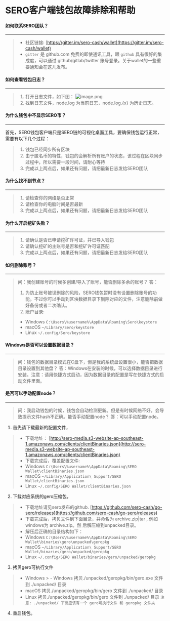 # SERO客户端钱包故障排除和帮助

####  如何联系SERO团队？
---
> - 社区链接: [https://gitter.im/sero-cash/wallet](https://gitter.im/sero-cash/wallet)
> - `gitter` 是 github.com 免费的即使通讯工具，跟 `github` 具有很好的集成度，可以通过 github/gitlab/twitter 账号登录。关于wallet的一些重要通知会在这儿发布。

####  如何查看钱包日志？
---
> 1. 打开日志文件，如下图：
![image.png](https://upload-images.jianshu.io/upload_images/13141677-4b9642b60df09133.png?imageMogr2/auto-orient/strip%7CimageView2/2/w/600)
> 2. 找到日志文件，node.log 为当前日志，node.log.{x}  为历史日志。

####  为什么钱包中不显示SERO币？
---
首先，SERO钱包客户端只是SERO链的可视化桌面工具，要确保钱包运行正常，需要有以下几个过程：
> 1. 钱包已经同步所有区块
> 2. 由于匿名币的特性，钱包的会解析所有账户的状态，该过程在区块同步过程中，所以需要一段时间，请耐心等待
> 3. 完成以上两点后，如果还有问题，请把最新日志发给SERO团队

#### 为什么找不到节点？
---
> 1. 请检查你的网络是否正常
> 2. 请检查你的电脑时间是否最新
> 3. 完成以上两点后，如果还有问题，请把最新日志发给SERO团队

####  为什么开启挖矿失败？
---
> 1. 请确认是否已申请挖矿许可证，并已导入钱包
> 2. 请确认挖矿的主账号是否和挖矿许可证匹配
> 3. 完成以上两点后，如果还有问题，请把最新日志发给SERO团队

#### 如何删除账号？
---
>问：我创建账号的时候多创建/导入了账号，能否删除多余的账号？
>答：
> 1. 为防止账号被误删除的风险，SERO钱包暂时没有设置删除账号的功能。不过你可以手动到区块数据目录下删除对应的文件，注意删除前做好备份或者二次确认。
> 2. 账户目录:
> - Windows `C:\Users\%username%\AppData\Roaming\Sero\keystore`
> - macOS `~/Library/Sero/keystore`
> - Linux `~/.config/Sero/keystore `

#### Windows是否可以设置数据目录？
---
> 问：钱包的数据目录模式在C盘下，但是我的系统盘设置很小，能否把数据目录设置到其他盘？
>答：Windows在安装的时候，可以选择数据目录进行安装。注意：请用快捷方式启动，因为数据目录的配置是写在快捷方式的启动文件里面。

#### 是否可以手动配置node？
---
>问：我启动钱包的时候，钱包会自动检测更新。但是有时候网络不好，会导致提示文件hash不正确。能否手动配置node？
>答：可以手动配置node。

1. 首先请下载最新的配置文件，
> - 下载地址：
[http://sero-media.s3-website-ap-southeast-1.amazonaws.com/clients/clientBinaries.json](http://sero-media.s3-website-ap-southeast-1.amazonaws.com/clients/clientBinaries.json)
> - 下载完成后，覆盖配置文件:
> - Windows `C:\Users\%username%\AppData\Roaming\SERO Wallet\clientBinaries.json`
> - macOS `~/Library/Application\ Support/SERO Wallet/clientBinaries.json`
> - Linux `~/.config/SERO Wallet/clientBinaries.json`

2. 下载对应系统的gero压缩包，
> - 下载地址请见sero发布的github.
[https://github.com/sero-cash/go-sero/releases](https://github.com/sero-cash/go-sero/releases)
> - 下载完成后，拷贝文件到下面目录，并命名为 archive.zip|tar , 例如windows为 archive.zip。然 后解压缩到unpacked目录。
> - 解压后正确的目录结构如下：
> - Windows `C:\Users\%username%\AppData\Roaming\SERO Wallet\binaries\gero\unpacked\geropkg`
> - macOS `~/Library/Application\ Support/SERO Wallet/binaries/gero/unpacked/geropkg`
> - Linux `~/.config/SERO Wallet/binaries/gero/unpacked/geropkg`

3. 拷贝gero可执行文件
> - Windows > - Windows 拷贝./unpacked/geropkg/bin/gero.exe 文件到 ./unpacked/ 目录
> - macOS 拷贝./unpacked/geropkg/bin/gero 文件到 ./unpacked/ 目录
> - Linux 拷贝./unpacked/geropkg/bin/gero 文件到 ./unpacked/ 目录
`注意: ./unpacked/ 下面应该有一个 gero可执行文件 和 geropkg 文件夹`

4. 重启钱包。
